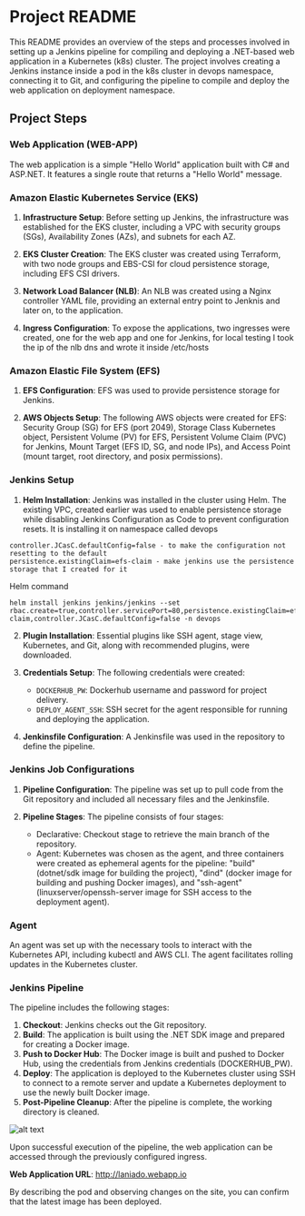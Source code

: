 # Project README

This README provides an overview of the steps and processes involved in setting up a Jenkins pipeline for compiling and deploying a .NET-based web application in a Kubernetes (k8s) cluster. The project involves creating a Jenkins instance inside a pod in the k8s cluster in devops namespace, connecting it to Git, and configuring the pipeline to compile and deploy the web application on deployment namespace. 

## Project Steps

### Web Application (WEB-APP)

The web application is a simple "Hello World" application built with C# and ASP.NET. It features a single route that returns a "Hello World" message.

### Amazon Elastic Kubernetes Service (EKS)

1. **Infrastructure Setup**: Before setting up Jenkins, the infrastructure was established for the EKS cluster, including a VPC with security groups (SGs), Availability Zones (AZs), and subnets for each AZ.

2. **EKS Cluster Creation**: The EKS cluster was created using Terraform, with two node groups and EBS-CSI for cloud persistence storage, including EFS CSI drivers.

3. **Network Load Balancer (NLB)**: An NLB was created using a Nginx controller YAML file, providing an external entry point to Jenknis and later on, to the application.

4. **Ingress Configuration**: To expose the applications, two ingresses were created, one for the web app and one for Jenkins, for local testing I took the ip of the nlb dns and wrote it inside /etc/hosts

### Amazon Elastic File System (EFS)

1. **EFS Configuration**: EFS was used to provide persistence storage for Jenkins.

2. **AWS Objects Setup**: The following AWS objects were created for EFS: Security Group (SG) for EFS (port 2049), Storage Class Kubernetes object, Persistent Volume (PV) for EFS, Persistent Volume Claim (PVC) for Jenkins, Mount Target (EFS ID, SG, and node IPs), and Access Point (mount target, root directory, and posix permissions).

### Jenkins Setup

1. **Helm Installation**: Jenkins was installed in the cluster using Helm. The existing VPC, created earlier was used to enable persistence storage while disabling Jenkins Configuration as Code to prevent configuration resets.
It is installing it on namespace called devops
```sheel
controller.JCasC.defaultConfig=false - to make the configuration not resetting to the default
persistence.existingClaim=efs-claim - make jenkins use the persistence storage that I created for it
```
Helm command
```shell
helm install jenkins jenkins/jenkins --set rbac.create=true,controller.servicePort=80,persistence.existingClaim=efs-claim,controller.JCasC.defaultConfig=false -n devops
```

2. **Plugin Installation**: Essential plugins like SSH agent, stage view, Kubernetes, and Git, along with recommended plugins, were downloaded.

3. **Credentials Setup**: The following credentials were created:
   - `DOCKERHUB_PW`: Dockerhub username and password for project delivery.
   - `DEPLOY_AGENT_SSH`: SSH secret for the agent responsible for running and deploying the application.

4. **Jenkinsfile Configuration**: A Jenkinsfile was used in the repository to define the pipeline.

### Jenkins Job Configurations

1. **Pipeline Configuration**: The pipeline was set up to pull code from the Git repository and included all necessary files and the Jenkinsfile.

2. **Pipeline Stages**: The pipeline consists of four stages:
   - Declarative: Checkout stage to retrieve the main branch of the repository.
   - Agent: Kubernetes was chosen as the agent, and three containers were created as ephemeral agents for the pipeline: "build" (dotnet/sdk image for building the project), "dind" (docker image for building and pushing Docker images), and "ssh-agent" (linuxserver/openssh-server image for SSH access to the deployment agent).

### Agent

An agent was set up with the necessary tools to interact with the Kubernetes API, including kubectl and AWS CLI. The agent facilitates rolling updates in the Kubernetes cluster.

### Jenkins Pipeline

The pipeline includes the following stages:
1. **Checkout**: Jenkins checks out the Git repository.
2. **Build**: The application is built using the .NET SDK image and prepared for creating a Docker image.
3. **Push to Docker Hub**: The Docker image is built and pushed to Docker Hub, using the credentials from Jenkins credentials (DOCKERHUB_PW).
4. **Deploy**: The application is deployed to the Kubernetes cluster using SSH to connect to a remote server and update a Kubernetes deployment to use the newly built Docker image.
5. **Post-Pipeline Cleanup**: After the pipeline is complete, the working directory is cleaned.

![alt text](https://i.ibb.co/4s3MSyj/Screenshot-from-2023-10-26-15-52-45.png)

Upon successful execution of the pipeline, the web application can be accessed through the previously configured ingress.

**Web Application URL**: http://laniado.webapp.io

By describing the pod and observing changes on the site, you can confirm that the latest image has been deployed.
